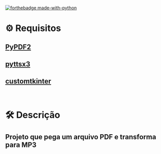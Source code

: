 
[![forthebadge made-with-python](http://ForTheBadge.com/images/badges/made-with-python.svg)](https://www.python.org/)


# :gear: Requisitos
## [PyPDF2](https://pypdf2.readthedocs.io/en/3.0.0/)
## [pyttsx3](https://pyttsx3.readthedocs.io/en/latest/)
## [customtkinter](https://pypi.org/project/customtkinter/0.3/)
  
# <br>:hammer_and_wrench: Descrição
## Projeto que pega um arquivo PDF e transforma para MP3 

